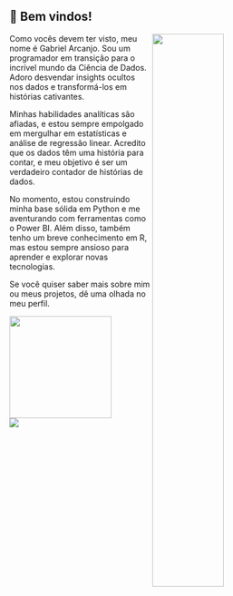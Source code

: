 ## 👋 Bem vindos!


  <img src="https://github.com/GabrielArcanjoxp/gabrielarcanjo/assets/107924764/a042476c-f03f-41d7-9446-8d7d60daa549" width="50%" align="right"/>

  
  Como vocês devem ter visto, meu nome é Gabriel Arcanjo. Sou um programador em transição para o incrível mundo da Ciência de Dados. Adoro desvendar insights ocultos nos dados e transformá-los em histórias cativantes.

  Minhas habilidades analíticas são afiadas, e estou sempre empolgado em mergulhar em estatísticas e análise de regressão linear. Acredito que os dados têm uma história para contar, e meu objetivo é ser um verdadeiro contador de histórias de dados.

No momento, estou construindo minha base sólida em Python e me aventurando com ferramentas como o Power BI. Além disso, também tenho um breve conhecimento em R, mas estou sempre ansioso para aprender e explorar novas tecnologias.

Se você quiser saber mais sobre mim ou meus projetos, dê uma olhada no meu perfil. 

<img height="180cm" src="https://github-readme-stats.vercel.app/api?username=gabrielarcanjo&show_icons=true&hide=contribs,prs&cache_seconds=86400&theme=algolia"/>

<div>
	<a href="https://www.linkedin.com/in/gabrielarcanjodados/" target="_blank"><img src="https://img.shields.io/badge/-LinkedIn-%230077B5?style=for-the-badge&logo=linkedin&logoColor=white" target="_blank"></a>  
</div>
